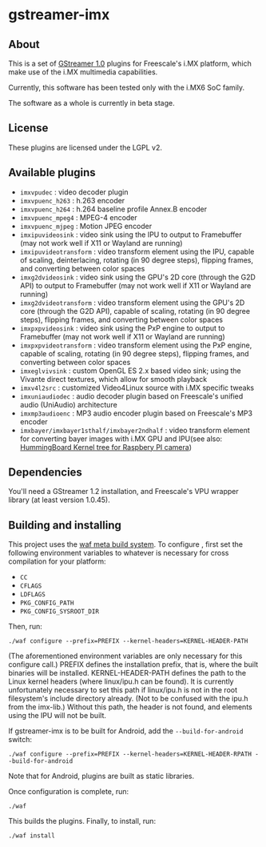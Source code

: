 gstreamer-imx
=============

About
-----

This is a set of [GStreamer 1.0](http://gstreamer.freedesktop.org/) plugins for Freescale's
i.MX platform, which make use of the i.MX multimedia capabilities.

Currently, this software has been tested only with the i.MX6 SoC family.

The software as a whole is currently in beta stage.


License
-------

These plugins are licensed under the LGPL v2.


Available plugins
-----------------

* `imxvpudec` : video decoder plugin
* `imxvpuenc_h263` : h.263 encoder
* `imxvpuenc_h264` : h.264 baseline profile Annex.B encoder
* `imxvpuenc_mpeg4` : MPEG-4 encoder
* `imxvpuenc_mjpeg` : Motion JPEG encoder
* `imxipuvideosink` : video sink using the IPU to output to Framebuffer (may not work well if X11 or Wayland are running)
* `imxipuvideotransform` : video transform element using the IPU, capable of scaling, deinterlacing, rotating (in 90 degree steps), flipping frames, and converting between color spaces
* `imxg2dvideosink` : video sink using the GPU's 2D core (through the G2D API) to output to Framebuffer (may not work well if X11 or Wayland are running)
* `imxg2dvideotransform` : video transform element using the GPU's 2D core (through the G2D API), capable of scaling, rotating (in 90 degree steps), flipping frames, and converting between color spaces
* `imxpxpvideosink` : video sink using the PxP engine to output to Framebuffer (may not work well if X11 or Wayland are running)
* `imxpxpvideotransform` : video transform element using the PxP engine, capable of scaling, rotating (in 90 degree steps), flipping frames, and converting between color spaces
* `imxeglvivsink` : custom OpenGL ES 2.x based video sink; using the Vivante direct textures, which allow for smooth playback
* `imxv4l2src` : customized Video4Linux source with i.MX specific tweaks
* `imxuniaudiodec` : audio decoder plugin based on Freescale's unified audio (UniAudio) architecture
* `imxmp3audioenc` : MP3 audio encoder plugin based on Freescale's MP3 encoder
* `imxbayer/imxbayer1sthalf/imxbayer2ndhalf` : video transform element for converting bayer images with i.MX GPU and IPU(see also: [HummingBoard Kernel tree for Raspbery PI camera](https://github.com/n-aizu/linux-linaro-stable-mx6))



Dependencies
------------

You'll need a GStreamer 1.2 installation, and Freescale's VPU wrapper library (at least version 1.0.45).


Building and installing
-----------------------

This project uses the [waf meta build system](https://code.google.com/p/waf/). To configure , first set
the following environment variables to whatever is necessary for cross compilation for your platform:

* `CC`
* `CFLAGS`
* `LDFLAGS`
* `PKG_CONFIG_PATH`
* `PKG_CONFIG_SYSROOT_DIR`

Then, run:

    ./waf configure --prefix=PREFIX --kernel-headers=KERNEL-HEADER-PATH

(The aforementioned environment variables are only necessary for this configure call.)
PREFIX defines the installation prefix, that is, where the built binaries will be installed.
KERNEL-HEADER-PATH defines the path to the Linux kernel headers (where linux/ipu.h can be found).
It is currently unfortunately necessary to set this path if linux/ipu.h is not in the root filesystem's
include directory already. (Not to be confused with the ipu.h from the imx-lib.) Without this path,
the header is not found, and elements using the IPU will not be built.

If gstreamer-imx is to be built for Android, add the `--build-for-android` switch:

    ./waf configure --prefix=PREFIX --kernel-headers=KERNEL-HEADER-RPATH --build-for-android

Note that for Android, plugins are built as static libraries.

Once configuration is complete, run:

    ./waf

This builds the plugins.
Finally, to install, run:

    ./waf install


